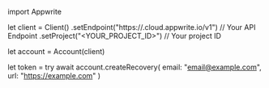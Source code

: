 import Appwrite

let client = Client()
    .setEndpoint("https://<REGION>.cloud.appwrite.io/v1") // Your API Endpoint
    .setProject("<YOUR_PROJECT_ID>") // Your project ID

let account = Account(client)

let token = try await account.createRecovery(
    email: "email@example.com",
    url: "https://example.com"
)

